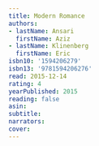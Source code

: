 ```yaml
---
title: Modern Romance
authors:
- lastName: Ansari
  firstName: Aziz
- lastName: Klinenberg
  firstName: Eric
isbn10: '1594206279'
isbn13: '9781594206276'
read: 2015-12-14
rating: 4
yearPublished: 2015
reading: false
asin:
subtitle:
narrators:
cover:
---
```

